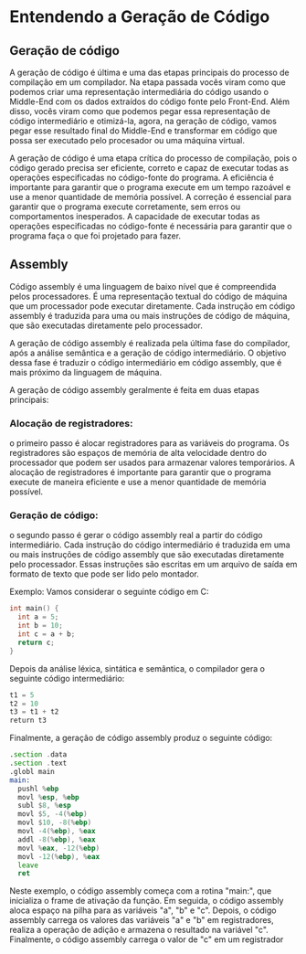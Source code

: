 # Entendendo a Geração de Código

## Geração de código

A geração de código é última e uma das etapas principais do processo de compilação em um compilador. Na etapa passada vocês viram como que podemos criar uma representação intermediária do código usando o Middle-End com os dados extraídos do código fonte pelo Front-End. Além disso, vocês viram como que podemos pegar essa representação de código intermediário e otimizá-la, agora, na geração de código, vamos pegar esse resultado final do Middle-End e transformar em código que possa ser executado pelo procesador ou uma máquina virtual.

A geração de código é uma etapa crítica do processo de compilação, pois o código gerado precisa ser eficiente, correto e capaz de executar todas as operações especificadas no código-fonte do programa. A eficiência é importante para garantir que o programa execute em um tempo razoável e use a menor quantidade de memória possível. A correção é essencial para garantir que o programa execute corretamente, sem erros ou comportamentos inesperados. A capacidade de executar todas as operações especificadas no código-fonte é necessária para garantir que o programa faça o que foi projetado para fazer.

## Assembly

Código assembly é uma linguagem de baixo nível que é compreendida pelos processadores. É uma representação textual do código de máquina que um processador pode executar diretamente. Cada instrução em código assembly é traduzida para uma ou mais instruções de código de máquina, que são executadas diretamente pelo processador.

A geração de código assembly é realizada pela última fase do compilador, após a análise semântica e a geração de código intermediário. O objetivo dessa fase é traduzir o código intermediário em código assembly, que é mais próximo da linguagem de máquina.

A geração de código assembly geralmente é feita em duas etapas principais:

### Alocação de registradores: 

o primeiro passo é alocar registradores para as variáveis do programa. Os registradores são espaços de memória de alta velocidade dentro do processador que podem ser usados para armazenar valores temporários. A alocação de registradores é importante para garantir que o programa execute de maneira eficiente e use a menor quantidade de memória possível.

### Geração de código: 

o segundo passo é gerar o código assembly real a partir do código intermediário. Cada instrução do código intermediário é traduzida em uma ou mais instruções de código assembly que são executadas diretamente pelo processador. Essas instruções são escritas em um arquivo de saída em formato de texto que pode ser lido pelo montador.

Exemplo:
Vamos considerar o seguinte código em C:

```c
int main() {
  int a = 5;
  int b = 10;
  int c = a + b;
  return c;
}
```

Depois da análise léxica, sintática e semântica, o compilador gera o seguinte código intermediário:

```asm
t1 = 5
t2 = 10
t3 = t1 + t2
return t3
```

Finalmente, a geração de código assembly produz o seguinte código:

```asm
.section .data
.section .text
.globl main
main:
  pushl %ebp
  movl %esp, %ebp
  subl $8, %esp
  movl $5, -4(%ebp)
  movl $10, -8(%ebp)
  movl -4(%ebp), %eax
  addl -8(%ebp), %eax
  movl %eax, -12(%ebp)
  movl -12(%ebp), %eax
  leave
  ret
```

Neste exemplo, o código assembly começa com a rotina "main:", que inicializa o frame de ativação da função. Em seguida, o código assembly aloca espaço na pilha para as variáveis "a", "b" e "c". Depois, o código assembly carrega os valores das variáveis "a" e "b" em registradores, realiza a operação de adição e armazena o resultado na variável "c". Finalmente, o código assembly carrega o valor de "c" em um registrador
